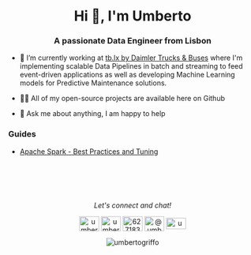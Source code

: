 <h1 align="center">Hi 👋, I'm Umberto</h1>
<h3 align="center">A passionate Data Engineer from Lisbon</h3>

- 🔭 I’m currently working at [tb.lx by Daimler Trucks & Buses](https://tblx.io/) where I'm implementing scalable Data Pipelines in batch and streaming to feed event-driven applications as well as developing Machine Learning models for Predictive Maintenance solutions.

- 👨‍💻 All of my open-source projects are available here on Github

- 💬  Ask me about anything, I am happy to help

### Guides
- [Apache Spark - Best Practices and Tuning](https://umbertogriffo.gitbook.io/apache-spark-best-practices-and-tuning/)

<!-- <p align="center"><img align="center" src="https://github-readme-stats.vercel.app/api/top-langs?username=umbertogriffo&show_icons=true&locale=en&layout=compact" alt="umbertogriffo" /></p> -->

<!-- <p>&nbsp;<img align="center" src="https://github-readme-stats.vercel.app/api?username=umbertogriffo&show_icons=true&locale=en" alt="umbertogriffo" /></p> -->

<h1 align="center">&nbsp;</h1>
<p align="center">
  <i>Let's connect and chat!</i>
  <p align="center">
    <a href="https://twitter.com/umbertogriffo" target="blank"><img align="center" src="https://github.com/umbertogriffo/umbertogriffo/blob/main/img/twitter-line.svg" alt="umbertogriffo" height="30" width="40" /></a>
<a href="https://linkedin.com/in/umbertogriffo" target="blank"><img align="center" src="https://raw.githubusercontent.com/umbertogriffo/umbertogriffo/main/img/linkedin-fill.svg" alt="umbertogriffo" height="30" width="40" /></a>
<a href="https://stackoverflow.com/users/6271839" target="blank"><img align="center" src="https://raw.githubusercontent.com/umbertogriffo/umbertogriffo/main/img/stack-overflow-line.svg" alt="6271839" height="30" width="40" /></a>
<a href="https://medium.com/@umberto.griffo" target="blank"><img align="center" src="https://raw.githubusercontent.com/umbertogriffo/umbertogriffo/main/img/medium-fill.svg" alt="@umberto.griffo" height="30" width="40" /></a>
<a href="https://kaggle.com/umbertogriffo" target="blank"><img align="center" src="https://raw.githubusercontent.com/umbertogriffo/umbertogriffo/main/img/kaggle-icon.svg" alt="umbertogriffo" height="23" width="40" /></a>
<!-- <a href="https://www.hackerrank.com/umberto_griffo" target="blank"><img align="center" src="https://cdn.jsdelivr.net/npm/simple-icons@3.0.1/icons/hackerrank.svg" alt="umberto_griffo" height="30" width="40" /></a> -->
</p>

<p align="center"> <img src="https://komarev.com/ghpvc/?username=umbertogriffo&label=Profile%20views&color=0e75b6&style=flat" alt="umbertogriffo" /> </p>

